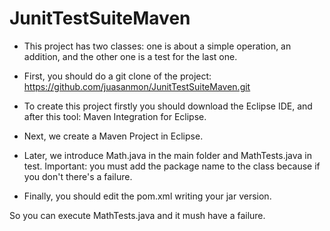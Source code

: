 # JunitTestSuiteMaven

- This project has two classes: one is about a simple operation, an addition, and the other one is a test for the last one.

- First, you should do a git clone of the project: https://github.com/juasanmon/JunitTestSuiteMaven.git

- To create this project firstly you should download the Eclipse IDE, and after this tool: Maven Integration for Eclipse.

- Next, we create a Maven Project in Eclipse.

- Later, we introduce Math.java in the main folder and MathTests.java in test. Important: you must add the package name to the class because if you don't there's a failure.

- Finally, you should edit the pom.xml writing your jar version.

So you can execute MathTests.java and it mush have a failure.


